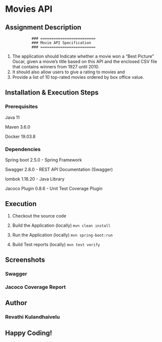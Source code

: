 # Movies API

## Assignment Description
                ### =========================
                ### Movie API Specification
                ### =========================
1. The application should Indicate whether a movie won a “Best Picture” Oscar, given a
    movie’s title based on this API and the enclosed CSV file that contains winners from
    1927 until 2010.
2. It should also allow users to give a rating to movies and 
3. Provide a list of 10 top-rated movies ordered by box office value.

## Installation & Execution Steps

### Prerequisites

Java 11

Maven 3.6.0

Docker 19.03.8

### Dependencies

Spring boot 2.5.0 - Spring Framework

Swagger 2.8.0 - REST API Documentation (Swagger)

lombok 1.18.20 - Java Library

Jacoco Plugin 0.8.6 - Unit Test Coverage Plugin

## Execution

1. Checkout the source code




2. Build the Application (locally)
   `mvn clean install`

3. Run the Application (locally)
   `mvn spring-boot:run`

4. Build Test reports (locally)
   `mvn test verify`


## Screenshots

### Swagger


### Jacoco Coverage Report


## Author
### Revathi Kulandhaivelu

## Happy Coding!
   

